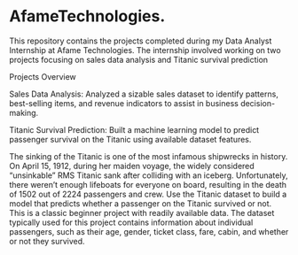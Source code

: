 # AfameTechnologies.

This repository contains the projects completed during my Data Analyst Internship at Afame Technologies. The internship involved working on two projects focusing on sales data analysis and Titanic survival prediction

Projects Overview

Sales Data Analysis: Analyzed a sizable sales dataset to identify patterns, best-selling items, and revenue indicators to assist in business decision-making.


Titanic Survival Prediction: Built a machine learning model to predict passenger survival on the Titanic using available dataset features.

The sinking of the Titanic is one of the most infamous shipwrecks in history.
On April 15, 1912, during her maiden voyage, the widely considered “unsinkable” RMS Titanic sank
after colliding with an iceberg. Unfortunately, there weren’t enough lifeboats for everyone on board,
resulting in the death of 1502 out of 2224 passengers and crew.
Use the Titanic dataset to build a model that predicts whether a passenger on the Titanic survived or
not. This is a classic beginner project with readily available data.
The dataset typically used for this project contains information about individual passengers, such as
their age, gender, ticket class, fare, cabin, and whether or not they survived.
